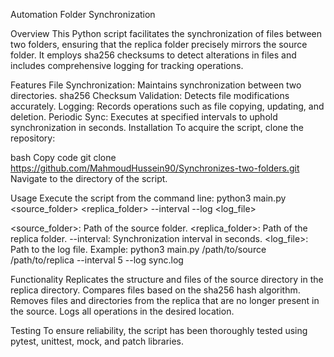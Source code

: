 Automation Folder Synchronization

Overview
This Python script facilitates the synchronization of files between two folders, ensuring that the replica folder precisely mirrors the source folder. It employs sha256 checksums to detect alterations in files and includes comprehensive logging for tracking operations.

Features
File Synchronization: Maintains synchronization between two directories.
sha256 Checksum Validation: Detects file modifications accurately.
Logging: Records operations such as file copying, updating, and deletion.
Periodic Sync: Executes at specified intervals to uphold synchronization in seconds.
Installation
To acquire the script, clone the repository:

bash
Copy code
git clone https://github.com/MahmoudHussein90/Synchronizes-two-folders.git
Navigate to the directory of the script.

Usage
Execute the script from the command line: python3 main.py <source_folder> <replica_folder> --interval --log <log_file>

<source_folder>: Path of the source folder.
<replica_folder>: Path of the replica folder.
--interval: Synchronization interval in seconds.
<log_file>: Path to the log file.
Example: python3 main.py /path/to/source /path/to/replica --interval 5 --log sync.log

Functionality
Replicates the structure and files of the source directory in the replica directory.
Compares files based on the sha256 hash algorithm.
Removes files and directories from the replica that are no longer present in the source.
Logs all operations in the desired location.

Testing
To ensure reliability, the script has been thoroughly tested using pytest, unittest, mock, and patch libraries.
